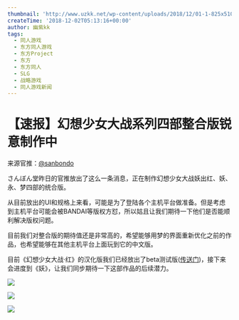 ```yaml
---
thumbnail: 'http://www.uzkk.net/wp-content/uploads/2018/12/01-1-825x510.png'
createTime: '2018-12-02T05:13:16+00:00'
author: 幽紫kk
tags:
  - 同人游戏
  - 东方同人游戏
  - 东方Project
  - 东方
  - 东方同人
  - SLG
  - 战略游戏
  - 同人游戏新闻
---
```


# 【速报】幻想少女大战系列四部整合版锐意制作中

来源官推：[@sanbondo](http://twitter.com/sanbondo)

さんぼん堂昨日的官推放出了这么一条消息，正在制作幻想少女大战妖出红、妖、永、梦四部的统合版。

从目前放出的UI和规格上来看，可能是为了登陆各个主机平台做准备。但是考虑到主机平台可能会被BANDAI等版权方怼，所以姑且让我们期待一下他们是否能顺利解决版权问题。

目前我们对整合版的期待值还是非常高的，希望能够用梦的界面重新优化之前的作品，也希望能够在其他主机平台上面玩到它的中文版。

目前《幻想少女大战·红》的汉化版我们已经放出了beta测试版([传送门](http://www.uzkk.net/?p=4276))，接下来会进度到《妖》，让我们同步期待一下这部作品的后续潜力。

![](http://www.uzkk.net/wp-content/uploads/2018/12/02.png)

![](http://www.uzkk.net/wp-content/uploads/2018/12/03.png)

![](http://www.uzkk.net/wp-content/uploads/2018/12/04.png)
